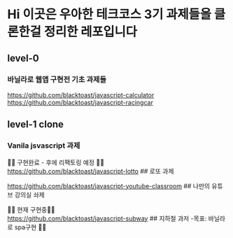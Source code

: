 # Hi 이곳은 우아한 테크코스 3기 과제들을 클론한걸 정리한 레포입니다


## level-0 

### 바닐라로 웹앱 구현전 기초 과제들
https://github.com/blacktoast/javascript-calculator
https://github.com/blacktoast/javascript-racingcar


## level-1 clone
### Vanila jsvascript 과제 


💪🏽 구현완료 - 후에 리팩토링 예정 💪🏽 </br>
https://github.com/blacktoast/javascript-lotto ## 로또 과제 </br>

https://github.com/blacktoast/javascript-youtube-classroom ## 나만의 유튜브 강의실 솨제 </br>




👷🏽 현재 구현중👷🏽 </br>
https://github.com/blacktoast/javascript-subway ## 지하철 과저 -목표: 바닐라로 spa구현 👷🏽
